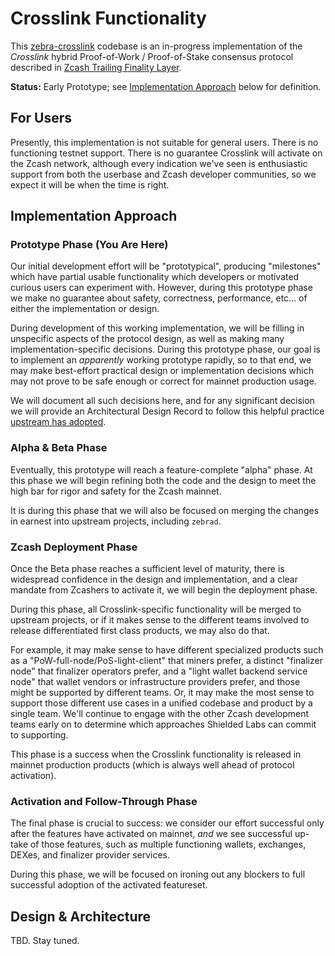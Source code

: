 # Crosslink Functionality

This [zebra-crosslink](https://github.com/ShieldedLabs/zebra-crosslink) codebase is an in-progress implementation of the *Crosslink* hybrid Proof-of-Work / Proof-of-Stake consensus protocol described in [Zcash Trailing Finality Layer](https://electric-coin-company.github.io/tfl-book/).

**Status:** Early Prototype; see [Implementation Approach](#implementation-approach) below for definition.

## For Users

Presently, this implementation is not suitable for general users. There is no functioning testnet support. There is no guarantee Crosslink will activate on the Zcash network, although every indication we've seen is enthusiastic support from both the userbase and Zcash developer communities, so we expect it will be when the time is right.

## Implementation Approach

### Prototype Phase (You Are Here)

Our initial development effort will be "prototypical", producing "milestones" which have partial usable functionality which developers or motivated curious users can experiment with. However, during this prototype phase we make no guarantee about safety, correctness, performance, etc... of either the implementation or design.

During development of this working implementation, we will be filling in unspecific aspects of the protocol design, as well as making many implementation-specific decisions. During this prototype phase, our goal is to implement an _apparently_ working prototype rapidly, so to that end, we may make best-effort practical design or implementation decisions which may not prove to be safe enough or correct for mainnet production usage.

We will document all such decisions here, and for any significant decision we will provide an Architectural Design Record to follow this helpful practice [upstream has adopted](https://github.com/ZcashFoundation/zebra/pull/9310#issue-2886753962).

### Alpha & Beta Phase

Eventually, this prototype will reach a feature-complete "alpha" phase. At this phase we will begin refining both the code and the design to meet the high bar for rigor and safety for the Zcash mainnet.

It is during this phase that we will also be focused on merging the changes in earnest into upstream projects, including `zebrad`.

### Zcash Deployment Phase

Once the Beta phase reaches a sufficient level of maturity, there is widespread confidence in the design and implementation, and a clear mandate from Zcashers to activate it, we will begin the deployment phase.

During this phase, all Crosslink-specific functionality will be merged to upstream projects, or if it makes sense to the different teams involved to release differentiated first class products, we may also do that.

For example, it may make sense to have different specialized products such as a "PoW-full-node/PoS-light-client" that miners prefer, a distinct "finalizer node" that finalizer operators prefer, and a "light wallet backend service node" that wallet vendors or infrastructure providers prefer, and those might be supported by different teams. Or, it may make the most sense to support those different use cases in a unified codebase and product by a single team. We'll continue to engage with the other Zcash development teams early on to determine which approaches Shielded Labs can commit to supporting.

This phase is a success when the Crosslink functionality is released in mainnet production products (which is always well ahead of protocol activation).

### Activation and Follow-Through Phase

The final phase is crucial to success: we consider our effort successful only after the features have activated on mainnet, *and* we see successful up-take of those features, such as multiple functioning wallets, exchanges, DEXes, and finalizer provider services.

During this phase, we will be focused on ironing out any blockers to full successful adoption of the activated featureset. 

## Design & Architecture

TBD. Stay tuned.
